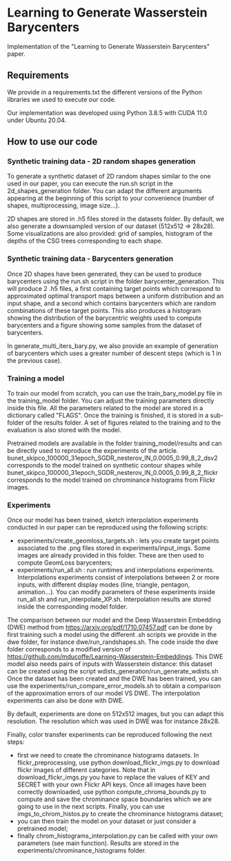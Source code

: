# Learning to Generate Wasserstein Barycenters
Implementation of the "Learning to Generate Wasserstein Barycenters" paper. 

## Requirements
We provide in a requirements.txt the different versions of the Python libraries we used to execute our code. 

Our implementation was developed using Python 3.8.5 with CUDA 11.0 under Ubuntu 20.04. 

## How to use our code
### Synthetic training data - 2D random shapes generation
To generate a synthetic dataset of 2D random shapes similar to the one used in our paper, you can execute the run.sh script in the 2d\_shapes\_generation folder. You can adapt the different arguments appearing at the beginning of this script to your convenience (number of shapes, multiprocessing, image size...). 

2D shapes are stored in .h5 files stored in the datasets folder. By default, we also generate a downsampled version of our dataset (512x512 => 28x28). Some visualizations are also provided: grid of samples, histogram of the depths of the CSG trees corresponding to each shape. 

### Synthetic training data - Barycenters generation
Once 2D shapes have been generated, they can be used to produce barycenters using the run.sh script in the folder barycenter\_generation. This will produce 2 .h5 files, a first containing target points which correspond to approximated optimal transport maps between a uniform distribution and an input shape, and a second which contains barycenters which are random combinations of these target points. This also produces a histogram showing the distribution of the barycentric weights used to compute barycenters and a figure showing some samples from the dataset of barycenters.

In generate\_multi\_iters\_bary.py, we also provide an example of generation of barycenters which uses a greater number of descent steps (which is 1 in the previous case). 

### Training a model
To train our model from scratch, you can use the train\_bary\_model.py file in the training\_model folder. You can adjust the training parameters directly inside this file. All the parameters related to the model are stored in a dictionary called "FLAGS". Once the training is finished, it is stored in a sub-folder of the results folder. A set of figures related to the training and to the evaluation is also stored with the model. 

Pretrained models are available in the folder training_model/results and can be directly used to reproduce the experiments of the article. bunet_skipco_100000_31epoch_SGDR_nesterov_IN_0.0005_0.99_8_2_dsv2 corresponds to the model trained on synthetic contour shapes while bunet_skipco_100000_31epoch_SGDR_nesterov_IN_0.0005_0.99_8_2_flickr corresponds to the model trained on chrominance histograms from Flickr images. 

### Experiments
Once our model has been trained, sketch interpolation experiments conducted in our paper can be reproduced using the following scripts:
* experiments/create_geomloss_targets.sh : lets you create target points associated to the .png files stored in experiments/input_imgs. Some images are already provided in this folder. These are then used to compute GeomLoss barycenters;
* experiments/run_all.sh : run runtimes and interpolations experiments. Interpolations experiments consist of interpolations between 2 or more inputs, with different display modes (line, triangle, pentagon, animation...). You can modify parameters of these experiments inside run_all.sh and run_interpolate_XP.sh. Interpolation results are stored inside the corresponding model folder. 

The comparison between our model and the Deep Wasserstein Embedding (DWE) method from https://arxiv.org/pdf/1710.07457.pdf can be done by first training such a model using the different .sh scripts we provide in the dwe folder, for instance dwe/run_randshapes.sh. The code inside the dwe folder corresponds to a modified version of https://github.com/mducoffe/Learning-Wasserstein-Embeddings. This DWE model also needs pairs of inputs with Wasserstein distance: this dataset can be created using the script wdists_generation/run_generate_wdists.sh
Once the dataset has been created and the DWE has been trained, you can use the experiments/run_compare_error_models.sh to obtain a comparison of the approximation errors of our model VS DWE. The interpolation experiments can also be done with DWE. 

By default, experiments are done on 512x512 images, but you can adapt this resolution. The resolution which was used in DWE was for instance 28x28. 

Finally, color transfer experiments can be reproduced following the next steps:
* first we need to create the chrominance histograms datasets. In flickr_preprocessing, use python download_flickr_imgs.py to download flickr images of different categories. Note that in download_flickr_imgs.py you have to replace the values of KEY and SECRET with your own Flickr API keys. Once all images have been correctly downloaded, use python compute_chroma_bounds.py to compute and save the chrominance space boundaries which we are going to use in the next scripts. Finally, you can use imgs_to_chrom_histos.py to create the chrominance histograms dataset;
* you can then train the model on your dataset or just consider a pretrained model;
* finally chrom_histograms_interpolation.py can be called with your own parameters (see main function). Results are stored in the experiments/chrominance_histograms folder. 


